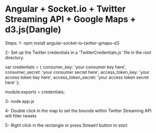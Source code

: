 # Angular + Socket.io + Twitter Streaming API + Google Maps + d3.js(Dangle)

Steps:
1- npm install angular-socket-io-twitter-gmaps-d3

2- Set up the Twitter credentials in a 'TwitterCredentials.js' file in the root directory.

var credentials = {
    consumer_key: 'your consumer key here',
    consumer_secret: 'your consumer secret here',
    access_token_key: 'your access token key here',
    access_token_secret: 'your access token secret here'
};

module.exports = credentials;

3- node app.js

4- Double click in the map to set the bounds within Twitter Streaming API will filter tweets

5- Right click in the rectangle or press Stream! button to start

